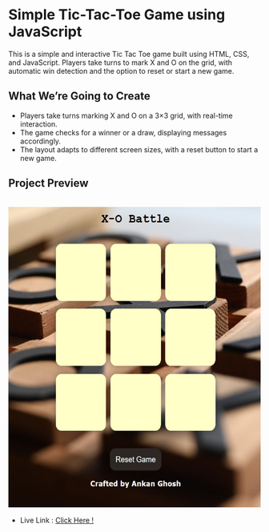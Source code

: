 # Simple Tic-Tac-Toe Game using JavaScript
This is a simple and interactive Tic Tac Toe game built using HTML, CSS, and JavaScript. Players take turns to mark X and O on the grid, with automatic win detection and the option to reset or start a new game.

## What We’re Going to Create
- Players take turns marking X and O on a 3×3 grid, with real-time interaction.
- The game checks for a winner or a draw, displaying messages accordingly.
- The layout adapts to different screen sizes, with a reset button to start a new game.

## Project Preview
&nbsp;
<a><img src="tic-toe.JPG" height="600" width="600" /></a>
- Live Link : [Click Here !](https://ankanghosh56.github.io/X-O_Battle/)

